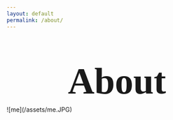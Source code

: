 ```yaml
---
layout: default
permalink: /about/
---
```

<div style="text-align: center; font-family: Trebuchet MS">
  <h1 style="font-size: 6em; line-height: 0em">About</h1>
</div>
![me](/assets/me.JPG)
<div>
</div>
